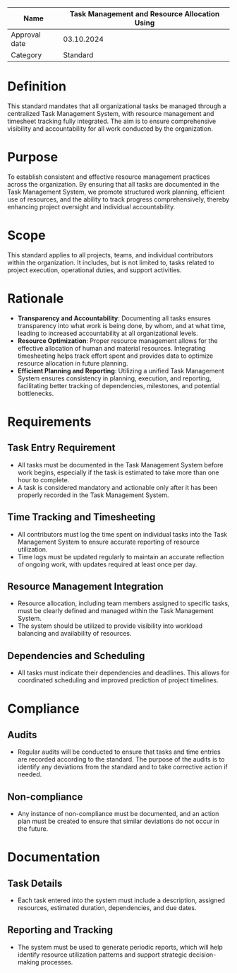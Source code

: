 | Name | Task Management and Resource Allocation Using |
|-|-|
| Approval date | 03.10.2024 |
| Category | Standard |

# Definition

This standard mandates that all organizational tasks be managed through a centralized Task Management System, with resource management and timesheet tracking fully integrated. The aim is to ensure comprehensive visibility and accountability for all work conducted by the organization.

# Purpose

To establish consistent and effective resource management practices across the organization. By ensuring that all tasks are documented in the Task Management System, we promote structured work planning, efficient use of resources, and the ability to track progress comprehensively, thereby enhancing project oversight and individual accountability.

# Scope

This standard applies to all projects, teams, and individual contributors within the organization. It includes, but is not limited to, tasks related to project execution, operational duties, and support activities.

# Rationale

- **Transparency and Accountability**: Documenting all tasks ensures transparency into what work is being done, by whom, and at what time, leading to increased accountability at all organizational levels.
- **Resource Optimization**: Proper resource management allows for the effective allocation of human and material resources. Integrating timesheeting helps track effort spent and provides data to optimize resource allocation in future planning.
- **Efficient Planning and Reporting**: Utilizing a unified Task Management System ensures consistency in planning, execution, and reporting, facilitating better tracking of dependencies, milestones, and potential bottlenecks.

# Requirements

## Task Entry Requirement

- All tasks must be documented in the Task Management System before work begins, especially if the task is estimated to take more than one hour to complete.
- A task is considered mandatory and actionable only after it has been properly recorded in the Task Management System.

## Time Tracking and Timesheeting

- All contributors must log the time spent on individual tasks into the Task Management System to ensure accurate reporting of resource utilization.
- Time logs must be updated regularly to maintain an accurate reflection of ongoing work, with updates required at least once per day.

## Resource Management Integration

- Resource allocation, including team members assigned to specific tasks, must be clearly defined and managed within the Task Management System.
- The system should be utilized to provide visibility into workload balancing and availability of resources.

## Dependencies and Scheduling

- All tasks must indicate their dependencies and deadlines. This allows for coordinated scheduling and improved prediction of project timelines.

# Compliance

## Audits

- Regular audits will be conducted to ensure that tasks and time entries are recorded according to the standard. The purpose of the audits is to identify any deviations from the standard and to take corrective action if needed.

## Non-compliance

- Any instance of non-compliance must be documented, and an action plan must be created to ensure that similar deviations do not occur in the future.

# Documentation

## Task Details

- Each task entered into the system must include a description, assigned resources, estimated duration, dependencies, and due dates.

## Reporting and Tracking

- The system must be used to generate periodic reports, which will help identify resource utilization patterns and support strategic decision-making processes.
